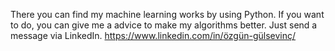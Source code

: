 There you can find my machine learning works by using Python.
If you want to do, you can give me a advice to make my algorithms better. Just send a message via LinkedIn. 
https://www.linkedin.com/in/özgün-gülsevinç/
